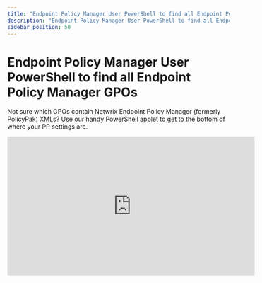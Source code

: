 ```yaml
---
title: "Endpoint Policy Manager User PowerShell to find all Endpoint Policy Manager GPOs"
description: "Endpoint Policy Manager User PowerShell to find all Endpoint Policy Manager GPOs"
sidebar_position: 50
---
```


# Endpoint Policy Manager User PowerShell to find all Endpoint Policy Manager GPOs

Not sure which GPOs contain Netwrix Endpoint Policy Manager (formerly PolicyPak) XMLs? Use our handy
PowerShell applet to get to the bottom of where your PP settings are.

<iframe width="560" height="315" src="https://www.youtube.com/embed/_JYoL3fE4HY" title="Endpoint Policy Manager: User PowerShell to find all Endpoint Policy Manager GPOs" frameborder="0" allow="accelerometer; autoplay; clipboard-write; encrypted-media; gyroscope; picture-in-picture; web-share" allowfullscreen="1"></iframe>

